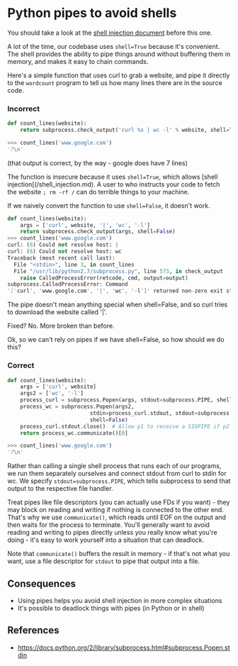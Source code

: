 
Python pipes to avoid shells
============================

You should take a look at the [shell injection document](/shell_injection.md) before this one.


A lot of the time, our codebase uses `shell=True` because it's
convenient. The shell provides the ability to pipe things around
without buffering them in memory, and makes it easy to chain commands.

Here's a simple function that uses curl to grab a website, and pipe it
directly to the `wordcount` program to tell us how many lines there
are in the source code.

### Incorrect

```python
def count_lines(website):
    return subprocess.check_output('curl %s | wc -l' % website, shell=True)

>>> count_lines('www.google.com')
'7\n'

```

(that output is correct, by the way - google does have 7 lines)

The function is insecure because it uses `shell=True`, which allows
[shell injection[(/shell_injection.md). A user to who instructs your
code to fetch the website `; rm -rf /` can do terrible things to your
machine.

If we naively convert the function to use `shell=False`, it doesn't
work.

```python
def count_lines(website):
    args = ['curl', website, '|', 'wc', '-l']
    return subprocess.check_output(args, shell=False)
>>> count_lines('www.google.com')
curl: (6) Could not resolve host: |
curl: (6) Could not resolve host: wc
Traceback (most recent call last):
  File "<stdin>", line 3, in count_lines
  File "/usr/lib/python2.7/subprocess.py", line 573, in check_output
    raise CalledProcessError(retcode, cmd, output=output)
subprocess.CalledProcessError: Command
'['curl', 'www.google.com', '|', 'wc', '-l']' returned non-zero exit status 6
```

The pipe doesn't mean anything special when shell=False, and so curl
tries to download the website called '|'.

Fixed? No. More broken than before.

Ok, so we can't rely on pipes if we have shell=False, so how should we
do this?

### Correct

```python
def count_lines(website):
    args = ['curl', website]
    args2 = ['wc', '-l']
    process_curl = subprocess.Popen(args, stdout=subprocess.PIPE, shell=False)
    process_wc = subprocess.Popen(args2,
                          stdin=process_curl.stdout, stdout=subprocess.PIPE,
                          shell=False)
    process_curl.stdout.close()  # Allow p1 to receive a SIGPIPE if p2 exits.
    return process_wc.communicate()[0]

>>> count_lines('www.google.com')
'7\n'
```

Rather than calling a single shell process that runs each of our
programs, we run them separately ourselves and connect stdout from curl
to stdin for wc. We specify `stdout=subprocess.PIPE`, which tells
subprocess to send that output to the respective file handler.

Treat pipes like file descriptors (you can actually use FDs if you
want) - they may block on reading and writing if nothing is connected
to the other end. That's why we use `communicate()`, which reads until
EOF on the output and then waits for the process to terminate. You'll
generally want to avoid reading and writing to pipes directly unless
you really know what you're doing - it's easy to work yourself into a
situation that can deadlock.

Note that `communicate()` buffers the result in memory - if that's
not what you want, use a file descriptor for `stdout` to pipe that
output into a file.

## Consequences

* Using pipes helps you avoid shell injection in more complex situations
* It's possible to deadlock things with pipes (in Python or in shell)

## References

* https://docs.python.org/2/library/subprocess.html#subprocess.Popen.stdin
